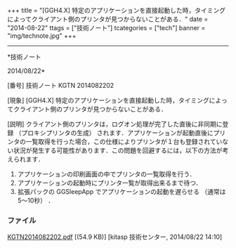 ﻿+++
title = "[GGH4.X] 特定のアプリケーションを直接起動した時，タイミングによってクライアント側のプリンタが見つからないことがある．"
date = "2014-08-22"
ttags = ["技術ノート"]
tcategories = ["tech"]
banner = "img/technote.jpg"
+++

-----------------------------------------------------------------------------------------------------------------------------

*技術ノート

2014/08/22*


[番号]
技術ノート KGTN 2014082202

[現象]
[GGH4.X]
特定のアプリケーションを直接起動した時，タイミングによってクライアント側のプリンタが見つからないことがある．

[説明]
クライアント側のプリンタは，ログオン処理が完了した直後に非同期に登録
（プロキシプリンタの生成）
されます．アプリケーションが起動直後にプリンタの一覧取得を行った場合，この仕様によりプリンタが１台も登録されていない状況が発生する可能性があります．この問題を回避するには，以下の方法が考えられます．

1) アプリケーションの印刷画面の中でプリンタの一覧取得を行う．
2) アプリケーションの起動時にプリンタ一覧が取得出来るまで待つ．
3) 拡張パックの GGSleepApp でアプリケーションの起動を遅らせる
（通常は5～10秒） ．


### ファイル

 
 


[KGTN2014082202.pdf](http://techreport.kitasp.net/attachments/download/1720/KGTN2014082202.pdf)
 [(54.9 KB)] [kitasp 技術センター, 2014/08/22
14:10]


 


 


